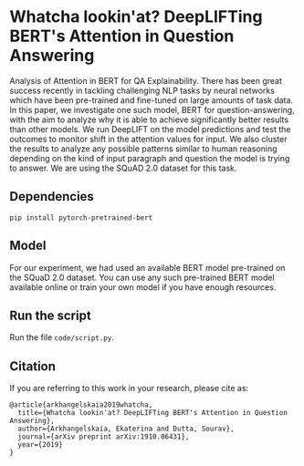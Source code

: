 # Whatcha lookin'at? DeepLIFTing BERT's Attention in Question Answering
Analysis of Attention in BERT for QA Explainability. There has been great success recently in tackling challenging NLP tasks by neural networks which have been pre-trained and fine-tuned on large amounts of task data. In this paper, we investigate one such model, BERT for question-answering, with the aim to analyze why it is able to achieve significantly better results than other models. We run DeepLIFT on the model predictions and test the outcomes to monitor shift in the attention values for input. We also cluster the results to analyze any possible patterns similar to human reasoning depending on the kind of input paragraph and question the model is trying to answer. We are using the SQuAD 2.0 dataset for this task.

## Dependencies

`pip install pytorch-pretrained-bert`

## Model

For our experiment, we had used an available BERT model pre-trained on the SQuaD 2.0 dataset. You can use any such pre-trained BERT model available online or train your own model if you have enough resources.

## Run the script

Run the file `code/script.py`.

## Citation

If you are referring to this work in your research, please cite as:

```
@article{arkhangelskaia2019whatcha,
  title={Whatcha lookin'at? DeepLIFTing BERT's Attention in Question Answering},
  author={Arkhangelskaia, Ekaterina and Dutta, Sourav},
  journal={arXiv preprint arXiv:1910.06431},
  year={2019}
}
```
